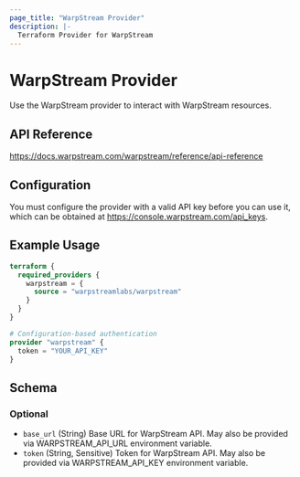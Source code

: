 ```yaml
---
page_title: "WarpStream Provider"
description: |-
  Terraform Provider for WarpStream
---
```


# WarpStream Provider

Use the WarpStream provider to interact with WarpStream resources.

## API Reference

https://docs.warpstream.com/warpstream/reference/api-reference

## Configuration

You must configure the provider with a valid API key before you can use it,
which can be obtained at https://console.warpstream.com/api_keys.

## Example Usage

```terraform
terraform {
  required_providers {
    warpstream = {
      source = "warpstreamlabs/warpstream"
    }
  }
}

# Configuration-based authentication
provider "warpstream" {
  token = "YOUR_API_KEY"
}
```

<!-- schema generated by tfplugindocs -->
## Schema

### Optional

- `base_url` (String) Base URL for WarpStream API. May also be provided via WARPSTREAM_API_URL environment variable.
- `token` (String, Sensitive) Token for WarpStream API. May also be provided via WARPSTREAM_API_KEY environment variable.
